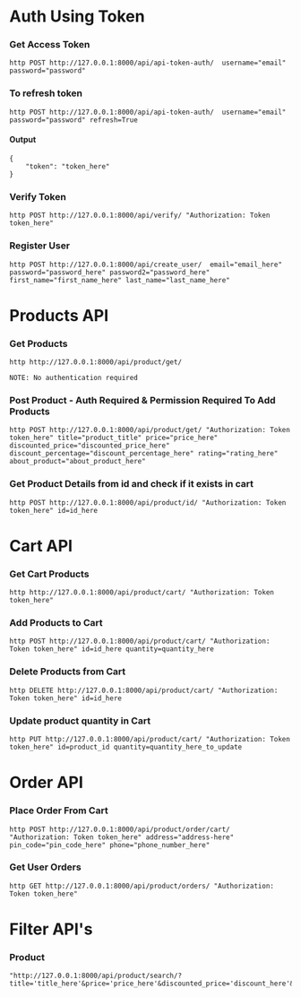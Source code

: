 # Auth Using Token

### Get Access Token
```
http POST http://127.0.0.1:8000/api/api-token-auth/  username="email" password="password"
```

### To refresh token
```
http POST http://127.0.0.1:8000/api/api-token-auth/  username="email" password="password" refresh=True
```


#### Output
```
{
    "token": "token_here"
}
```

### Verify Token
```
http POST http://127.0.0.1:8000/api/verify/ "Authorization: Token token_here"
```

### Register User
```
http POST http://127.0.0.1:8000/api/create_user/  email="email_here" password="password_here" password2="password_here" first_name="first_name_here" last_name="last_name_here"
```

# Products API

### Get Products
``` 
http http://127.0.0.1:8000/api/product/get/
```
`NOTE: No authentication required`

### Post Product - Auth Required & Permission Required To Add Products
```
http POST http://127.0.0.1:8000/api/product/get/ "Authorization: Token token_here" title="product_title" price="price_here" discounted_price="discounted_price_here" discount_percentage="discount_percentage_here" rating="rating_here" about_product="about_product_here"
```

### Get Product Details from id and check if it exists in cart
```
http POST http://127.0.0.1:8000/api/product/id/ "Authorization: Token token_here" id=id_here
```


# Cart API

### Get Cart Products
```
http http://127.0.0.1:8000/api/product/cart/ "Authorization: Token token_here"
```

### Add Products to Cart
```
http POST http://127.0.0.1:8000/api/product/cart/ "Authorization: Token token_here" id=id_here quantity=quantity_here
```

### Delete Products from Cart
```
http DELETE http://127.0.0.1:8000/api/product/cart/ "Authorization: Token token_here" id=id_here
```

### Update product quantity in Cart
```
http PUT http://127.0.0.1:8000/api/product/cart/ "Authorization: Token token_here" id=product_id quantity=quantity_here_to_update
```

# Order API

### Place Order From Cart
```
http POST http://127.0.0.1:8000/api/product/order/cart/ "Authorization: Token token_here" address="address-here" pin_code="pin_code_here" phone="phone_number_here"
```

### Get User Orders
```
http GET http://127.0.0.1:8000/api/product/orders/ "Authorization: Token token_here"
```

# Filter API's

### Product
```
"http://127.0.0.1:8000/api/product/search/?title='title_here'&price='price_here'&discounted_price='discount_here'&discount_percentage='discount_percentage_here'&rating='rating_here'"
```